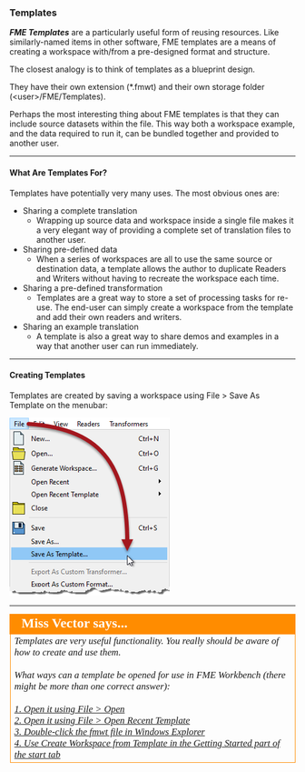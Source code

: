 ### Templates ###

***FME Templates*** are a particularly useful form of reusing resources. Like similarly-named items in other software, FME templates are a means of creating a workspace with/from a pre-designed format and structure.

The closest analogy is to think of templates as a blueprint design.

They have their own extension (*.fmwt) and their own storage folder (&lt;user&gt;/FME/Templates).

Perhaps the most interesting thing about FME templates is that they can include source datasets within the file. This way both a workspace example, and the data required to run it, can be bundled together and provided to another user.

---

#### What Are Templates For? ####

Templates have potentially very many uses. The most obvious ones are:

- Sharing a complete translation
	- Wrapping up source data and workspace inside a single file makes it a very elegant way of providing a complete set of translation files to another user.
- Sharing pre-defined data
	- When a series of workspaces are all to use the same source or destination data, a template allows the author to duplicate Readers and Writers without having to recreate the workspace each time.
- Sharing a pre-defined transformation
	- Templates are a great way to store a set of processing tasks for re-use. The end-user can simply create a workspace from the template and add their own readers and writers.
- Sharing an example translation
	- A template is also a great way to share demos and examples in a way that another user can run immediately.

---

#### Creating Templates ####

Templates are created by saving a workspace using File > Save As Template on the menubar:

![](./Images/Img3.041.SaveAsTemplate.png)


---

<!--Person X Says Section-->

<table style="border-spacing: 0px">
<tr>
<td style="vertical-align:middle;background-color:darkorange;border: 2px solid darkorange">
<i class="fa fa-quote-left fa-lg fa-pull-left fa-fw" style="color:white;padding-right: 12px;vertical-align:text-top"></i>
<span style="color:white;font-size:x-large;font-weight: bold;font-family:serif">Miss Vector says...</span>
</td>
</tr>

<tr>
<td style="border: 1px solid darkorange">
<span style="font-family:serif; font-style:italic; font-size:larger">
Templates are very useful functionality. You really should be aware of how to create and use them.
<br><br>What ways can a template be opened for use in FME Workbench (there might be more than one correct answer):
<br><br><a href="http://52.73.3.37/fmedatastreaming/Manual/QAResponse2017.fmw?chapter=3&question=4&answer=1&DestDataset_TEXTLINE=C%3A%5CFMEOutput%5CQAResponse.html">1. Open it using File > Open</a>
<br><a href="http://52.73.3.37/fmedatastreaming/Manual/QAResponse2017.fmw?chapter=3&question=4&answer=2&DestDataset_TEXTLINE=C%3A%5CFMEOutput%5CQAResponse.html">2. Open it using File > Open Recent Template</a>
<br><a href="http://52.73.3.37/fmedatastreaming/Manual/QAResponse2017.fmw?chapter=3&question=4&answer=3&DestDataset_TEXTLINE=C%3A%5CFMEOutput%5CQAResponse.html">3. Double-click the fmwt file in Windows Explorer</a>
<br><a href="http://52.73.3.37/fmedatastreaming/Manual/QAResponse2017.fmw?chapter=3&question=4&answer=4&DestDataset_TEXTLINE=C%3A%5CFMEOutput%5CQAResponse.html">4. Use Create Workspace from Template in the Getting Started part of the start tab</a>
</span>
</td>
</tr>
</table>
